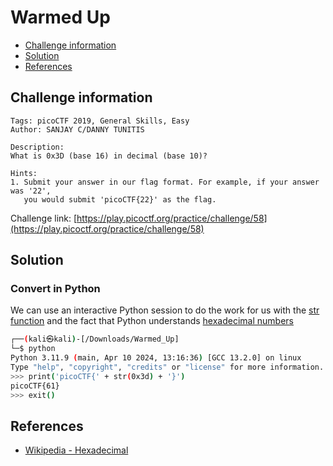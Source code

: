 # Warmed Up

- [Challenge information](#challenge-information)
- [Solution](#solution)
- [References](#references)

## Challenge information
```
Tags: picoCTF 2019, General Skills, Easy
Author: SANJAY C/DANNY TUNITIS

Description:
What is 0x3D (base 16) in decimal (base 10)?

Hints:
1. Submit your answer in our flag format. For example, if your answer was '22', 
   you would submit 'picoCTF{22}' as the flag.
```
Challenge link: [https://play.picoctf.org/practice/challenge/58](https://play.picoctf.org/practice/challenge/58)

## Solution

### Convert in Python

We can use an interactive Python session to do the work for us with the [str function](https://docs.python.org/3/library/functions.html#func-str) and the fact that Python understands [hexadecimal numbers](https://en.wikipedia.org/wiki/Hexadecimal)
```bash
┌──(kali㉿kali)-[/Downloads/Warmed_Up]
└─$ python
Python 3.11.9 (main, Apr 10 2024, 13:16:36) [GCC 13.2.0] on linux
Type "help", "copyright", "credits" or "license" for more information.
>>> print('picoCTF{' + str(0x3d) + '}')
picoCTF{61}
>>> exit()
```


## References

- [Wikipedia - Hexadecimal](https://en.wikipedia.org/wiki/Hexadecimal)
